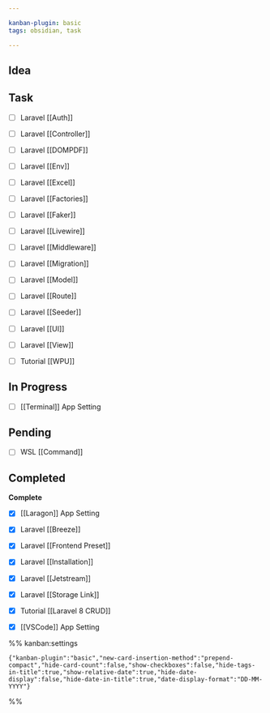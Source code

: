 ```yaml
---

kanban-plugin: basic
tags: obsidian, task

---
```


## Idea



## Task

- [ ] Laravel [[Auth]]
- [ ] Laravel [[Controller]]
- [ ] Laravel [[DOMPDF]]
- [ ] Laravel [[Env]]
- [ ] Laravel [[Excel]]
- [ ] Laravel [[Factories]]
- [ ] Laravel [[Faker]]
- [ ] Laravel [[Livewire]]
- [ ] Laravel [[Middleware]]
- [ ] Laravel [[Migration]]
- [ ] Laravel [[Model]]
- [ ] Laravel [[Route]]
- [ ] Laravel [[Seeder]]
- [ ] Laravel [[UI]]
- [ ] Laravel [[View]]
- [ ] Tutorial [[WPU]]


## In Progress

- [ ] [[Terminal]] App Setting


## Pending

- [ ] WSL [[Command]]


## Completed

**Complete**
- [x] [[Laragon]] App Setting
- [x] Laravel [[Breeze]]
- [x] Laravel [[Frontend Preset]]
- [x] Laravel [[Installation]]
- [x] Laravel [[Jetstream]]
- [x] Laravel [[Storage Link]]
- [x] Tutorial [[Laravel 8 CRUD]]
- [x] [[VSCode]] App Setting




%% kanban:settings
```
{"kanban-plugin":"basic","new-card-insertion-method":"prepend-compact","hide-card-count":false,"show-checkboxes":false,"hide-tags-in-title":true,"show-relative-date":true,"hide-date-display":false,"hide-date-in-title":true,"date-display-format":"DD-MM-YYYY"}
```
%%